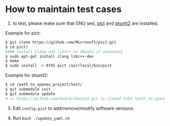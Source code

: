# How to maintain test cases

1. to test, please make sure that GNU sed, [pict](https://github.com/microsoft/pict) and [shunit2](https://github.com/kward/shunit2.git) are installed.

Example for pict: 
```bash
$ git clone https://github.com/Microsoft/pict.git
$ cd pict/
#### Install Clang and libc++ on Ubuntu if necessary
$ sudo apt-get install clang libc++-dev
$ make
$ sudo install -m 0755 pict /usr/local/bin/pict
```

Example for shunit2: 
```bash
$ cd /path_to_xpanes_project/test/
$ git submodule init
$ git submodule update
# => https://github.com/kward/shunit2.git is cloned into /path_to_xpanes_project/test/shunit2 directory
```

3. Edit `config.pict` to add/remove/modify software versions.

4. Run `bash ./update_yaml.sh`

